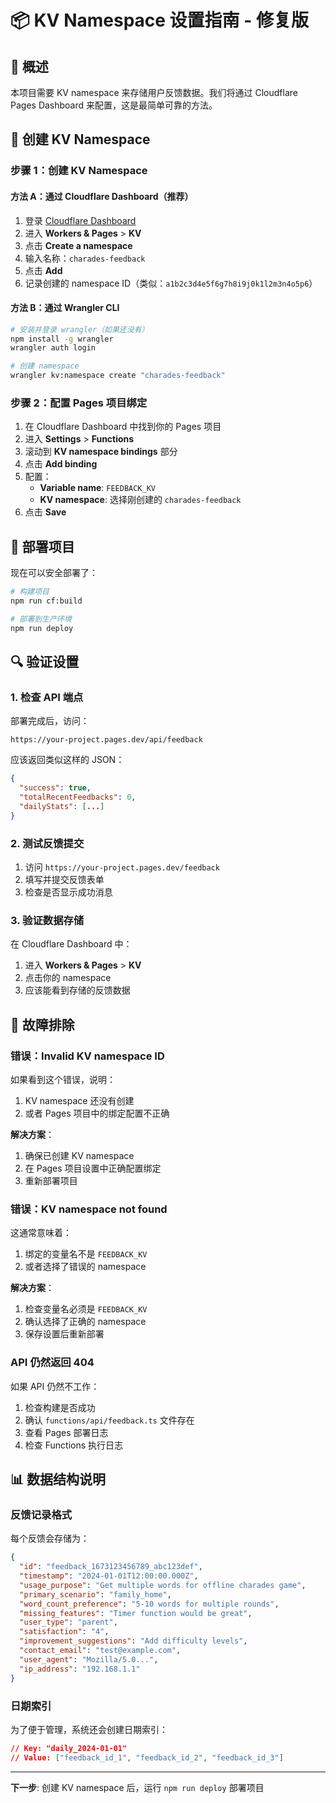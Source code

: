 # 📦 KV Namespace 设置指南 - 修复版

## 🎯 概述

本项目需要 KV namespace 来存储用户反馈数据。我们将通过 Cloudflare Pages Dashboard 来配置，这是最简单可靠的方法。

## 🚀 创建 KV Namespace

### 步骤 1：创建 KV Namespace

#### 方法 A：通过 Cloudflare Dashboard（推荐）

1. 登录 [Cloudflare Dashboard](https://dash.cloudflare.com)
2. 进入 **Workers & Pages** > **KV**
3. 点击 **Create a namespace**
4. 输入名称：`charades-feedback`
5. 点击 **Add**
6. 记录创建的 namespace ID（类似：`a1b2c3d4e5f6g7h8i9j0k1l2m3n4o5p6`）

#### 方法 B：通过 Wrangler CLI

```bash
# 安装并登录 wrangler（如果还没有）
npm install -g wrangler
wrangler auth login

# 创建 namespace
wrangler kv:namespace create "charades-feedback"
```

### 步骤 2：配置 Pages 项目绑定

1. 在 Cloudflare Dashboard 中找到你的 Pages 项目
2. 进入 **Settings** > **Functions**
3. 滚动到 **KV namespace bindings** 部分
4. 点击 **Add binding**
5. 配置：
   - **Variable name**: `FEEDBACK_KV`
   - **KV namespace**: 选择刚创建的 `charades-feedback`
6. 点击 **Save**

## 🚀 部署项目

现在可以安全部署了：

```bash
# 构建项目
npm run cf:build

# 部署到生产环境
npm run deploy
```

## 🔍 验证设置

### 1. 检查 API 端点

部署完成后，访问：

```
https://your-project.pages.dev/api/feedback
```

应该返回类似这样的 JSON：

```json
{
  "success": true,
  "totalRecentFeedbacks": 0,
  "dailyStats": [...]
}
```

### 2. 测试反馈提交

1. 访问 `https://your-project.pages.dev/feedback`
2. 填写并提交反馈表单
3. 检查是否显示成功消息

### 3. 验证数据存储

在 Cloudflare Dashboard 中：

1. 进入 **Workers & Pages** > **KV**
2. 点击你的 namespace
3. 应该能看到存储的反馈数据

## 🐛 故障排除

### 错误：Invalid KV namespace ID

如果看到这个错误，说明：

1. KV namespace 还没有创建
2. 或者 Pages 项目中的绑定配置不正确

**解决方案**：

1. 确保已创建 KV namespace
2. 在 Pages 项目设置中正确配置绑定
3. 重新部署项目

### 错误：KV namespace not found

这通常意味着：

1. 绑定的变量名不是 `FEEDBACK_KV`
2. 或者选择了错误的 namespace

**解决方案**：

1. 检查变量名必须是 `FEEDBACK_KV`
2. 确认选择了正确的 namespace
3. 保存设置后重新部署

### API 仍然返回 404

如果 API 仍然不工作：

1. 检查构建是否成功
2. 确认 `functions/api/feedback.ts` 文件存在
3. 查看 Pages 部署日志
4. 检查 Functions 执行日志

## 📊 数据结构说明

### 反馈记录格式

每个反馈会存储为：

```json
{
  "id": "feedback_1673123456789_abc123def",
  "timestamp": "2024-01-01T12:00:00.000Z",
  "usage_purpose": "Get multiple words for offline charades game",
  "primary_scenario": "family_home",
  "word_count_preference": "5-10 words for multiple rounds",
  "missing_features": "Timer function would be great",
  "user_type": "parent",
  "satisfaction": "4",
  "improvement_suggestions": "Add difficulty levels",
  "contact_email": "test@example.com",
  "user_agent": "Mozilla/5.0...",
  "ip_address": "192.168.1.1"
}
```

### 日期索引

为了便于管理，系统还会创建日期索引：

```json
// Key: "daily_2024-01-01"
// Value: ["feedback_id_1", "feedback_id_2", "feedback_id_3"]
```

---

**下一步**: 创建 KV namespace 后，运行 `npm run deploy` 部署项目
